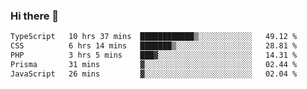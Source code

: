 ### Hi there 🌱
<!--START_SECTION:waka-->

```txt
TypeScript   10 hrs 37 mins  ████████████▒░░░░░░░░░░░░   49.12 %
CSS          6 hrs 14 mins   ███████▒░░░░░░░░░░░░░░░░░   28.81 %
PHP          3 hrs 5 mins    ███▓░░░░░░░░░░░░░░░░░░░░░   14.31 %
Prisma       31 mins         ▓░░░░░░░░░░░░░░░░░░░░░░░░   02.44 %
JavaScript   26 mins         ▓░░░░░░░░░░░░░░░░░░░░░░░░   02.04 %
```

<!--END_SECTION:waka-->
<!--
**Dieg0raf/Dieg0raf** is a ✨ _special_ ✨ repository because its `README.md` (this file) appears on your GitHub profile.

Here are some ideas to get you started:

- 🔭 I’m currently working on ...
- 🌱 I’m currently learning ...
- 👯 I’m looking to collaborate on ...
- 🤔 I’m looking for help with ...
- 💬 Ask me about ...
- 📫 How to reach me: ...
- 😄 Pronouns: ...
- ⚡ Fun fact: ...
-->
